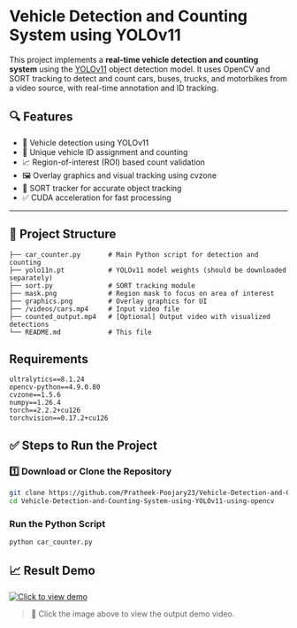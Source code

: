 # Vehicle Detection and Counting System using YOLOv11

This project implements a **real-time vehicle detection and counting system** using the [YOLOv11](https://github.com/ultralytics/ultralytics) object detection model. It uses OpenCV and SORT tracking to detect and count cars, buses, trucks, and motorbikes from a video source, with real-time annotation and ID tracking.

## 🔍 Features

- 🚗 Vehicle detection using YOLOv11
- 🔢 Unique vehicle ID assignment and counting
- 📈 Region-of-interest (ROI) based count validation
- 🖼 Overlay graphics and visual tracking using cvzone
- 🧠 SORT tracker for accurate object tracking
- ✅ CUDA acceleration for fast processing

---

## 📂 Project Structure

```
├── car_counter.py       # Main Python script for detection and counting
├── yolo11n.pt           # YOLOv11 model weights (should be downloaded separately)
├── sort.py              # SORT tracking module
├── mask.png             # Region mask to focus on area of interest
├── graphics.png         # Overlay graphics for UI
├── /videos/cars.mp4     # Input video file
├── counted_output.mp4   # [Optional] Output video with visualized detections
└── README.md            # This file
```
## Requirements
```
ultralytics==8.1.24
opencv-python==4.9.0.80
cvzone==1.5.6
numpy==1.26.4
torch==2.2.2+cu126
torchvision==0.17.2+cu126
```
## ✅ Steps to Run the Project

### 1️⃣ Download or Clone the Repository

```bash
git clone https://github.com/Pratheek-Poojary23/Vehicle-Detection-and-Counting-System-using-YOLOv11-using-opencv.git
cd Vehicle-Detection-and-Counting-System-using-YOLOv11-using-opencv
```

### Run the Python Script
```bash
python car_counter.py
```
## 📈 Result Demo

[![Click to view demo](https://github.com/Pratheek-Poojary23/Vehicle-Detection-and-Counting-System-using-YOLOv11-using-opencv/blob/main/preview.jpg)](https://github.com/Pratheek-Poojary23/Vehicle-Detection-and-Counting-System-using-YOLOv11-using-opencv/blob/main/counted_output.mp4)

> 🔗 Click the image above to view the output demo video.
